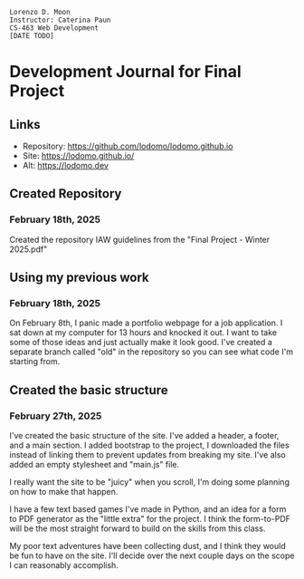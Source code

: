 ```
Lorenzo D. Moon
Instructor: Caterina Paun
CS-463 Web Development
[DATE TODO]
```

# Development Journal for Final Project

## Links
- Repository: https://github.com/lodomo/lodomo.github.io
- Site: https://lodomo.github.io/
- Alt: https://lodomo.dev

## Created Repository
### February 18th, 2025

Created the repository IAW guidelines from the "Final Project - Winter 2025.pdf"

## Using my previous work
### February 18th, 2025

On February 8th, I panic made a portfolio webpage for a job application. 
I sat down at my computer for 13 hours and knocked it out. I want to take some 
of those ideas and just actually make it look good. I've created a separate 
branch called "old" in the repository so you can see what code I'm starting from.

## Created the basic structure
### February 27th, 2025

I've created the basic structure of the site. I've added a header, a footer, and
a main section. I added bootstrap to the project, I downloaded the files instead
of linking them to prevent updates from breaking my site. I've also added an
empty stylesheet and "main.js" file.

I really want the site to be "juicy" when you scroll, I'm doing some planning
on how to make that happen.

I have a few text based games I've made in Python, and an idea for a form to PDF
generator as the "little extra" for the project. I think the form-to-PDF will
be the most straight forward to build on the skills from this class.

My poor text adventures have been collecting dust, and I think they would be
fun to have on the site. I'll decide over the next couple days on the scope 
I can reasonably accomplish.
